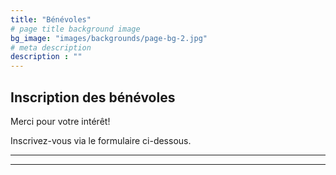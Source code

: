 ```yaml
---
title: "Bénévoles"
# page title background image
bg_image: "images/backgrounds/page-bg-2.jpg"
# meta description
description : ""
---
```


## Inscription des bénévoles

Merci pour votre intérêt!

Inscrivez-vous via le formulaire ci-dessous.

---

<script type="text/javascript" src="//campagnes.demimarathondeblainville.com/form/generate.js?id=10"></script>

---
